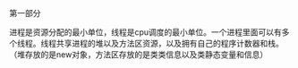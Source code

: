 第一部分

进程是资源分配的最小单位，线程是cpu调度的最小单位。一个进程里面可以有多个线程。线程共享进程的堆以及方法区资源，以及拥有自己的程序计数器和栈。（堆存放的是new对象，方法区存放的是类类信息以及类静态变量和信息）





